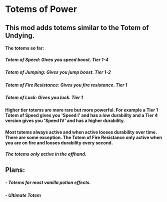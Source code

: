 # Totems of Power
## This mod adds totems similar to the Totem of Undying.
#### The totems so far:
##### Totem of Speed: Gives you speed boost. Tier 1-4
##### Totem of Jumping: Gives you jump boost. Tier 1-2
##### Totem of Fire Resistance: Gives you fire resistance. Tier 1
##### Totem of Luck: Gives you luck. Tier 1

#### Higher tier totems are more rare but more powerful. For example a Tier 1 Totem of Speed gives you 'Speed I' and has a low durability and a Tier 4 version gives you 'Speed IV' and has a higher durability.
#### Most totems always active and when active looses durability over time. There are some exception. The Totem of Fire Resistance only active when you are on fire and looses durability every second. 
#### *The totems only active in the offhand.*


## Plans:
##### - Totems for most vanilla potion effects.
##### - Ultimate Totem
